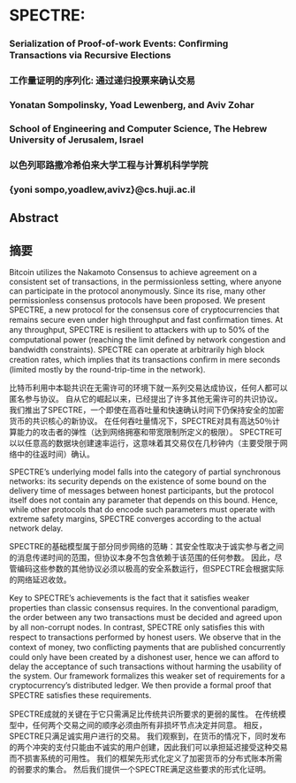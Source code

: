 # SPECTRE:

### Serialization of Proof-of-work Events: Conﬁrming Transactions via Recursive Elections
### 工作量证明的序列化: 通过递归投票来确认交易

### Yonatan Sompolinsky, Yoad Lewenberg, and Aviv Zohar

### School of Engineering and Computer Science, The Hebrew University of Jerusalem, Israel
### 以色列耶路撒冷希伯来大学工程与计算机科学学院

### {yoni sompo,yoadlew,avivz}@cs.huji.ac.il

## Abstract
## 摘要

Bitcoin utilizes the Nakamoto Consensus to achieve agreement on a consistent set of transactions, in the permissionless setting, where anyone can participate in the protocol anonymously. 
Since its rise, many other permissionless consensus protocols have been proposed. 
We present SPECTRE, a new protocol for the consensus core of cryptocurrencies that remains secure even under high throughput and fast conﬁrmation times. 
At any throughput, SPECTRE is resilient to attackers with up to 50% of the computational power (reaching the limit deﬁned by network congestion and bandwidth constraints). 
SPECTRE can operate at arbitrarily high block creation rates, which implies that its transactions conﬁrm in mere seconds (limited mostly by the round-trip-time in the network).

比特币利用中本聪共识在无需许可的环境下就一系列交易达成协议，任何人都可以匿名参与协议。 
自从它的崛起以来，已经提出了许多其他无需许可的共识协议。 
我们推出了SPECTRE，一个即使在高吞吐量和快速确认时间下仍保持安全的加密货币的共识核心的新协议。 
在任何吞吐量情况下，SPECTRE对具有高达50％计算能力的攻击者的弹性（达到网络拥塞和带宽限制所定义的极限）。 
SPECTRE可以以任意高的数据块创建速率运行，这意味着其交易仅在几秒钟内（主要受限于网络中的往返时间）确认。

SPECTRE’s underlying model falls into the category of partial synchronous networks: its security depends on the existence of some bound on the delivery time of messages between honest participants, but the protocol itself does not contain any parameter that depends on this bound. 
Hence, while other protocols that do encode such parameters must operate with extreme safety margins, SPECTRE converges according to the actual network delay.

SPECTRE的基础模型属于部分同步网络的范畴：其安全性取决于诚实参与者之间的消息传递时间的范围，但协议本身不包含依赖于该范围的任何参数。 
因此，尽管编码这些参数的其他协议必须以极高的安全系数运行，但SPECTRE会根据实际的网络延迟收敛。

Key to SPECTRE’s achievements is the fact that it satisﬁes weaker properties than classic consensus requires. 
In the conventional paradigm, the order between any two transactions must be decided and agreed upon by all non-corrupt nodes. 
In contrast, SPECTRE only satisﬁes this with respect to transactions performed by honest users. 
We observe that in the context of money, two conﬂicting payments that are published concurrently could only have been created by a dishonest user, hence we can afford to delay the acceptance of such transactions without harming the usability of the system. 
Our framework formalizes this weaker set of requirements for a cryptocurrency’s distributed ledger. 
We then provide a formal proof that SPECTRE satisﬁes these requirements.

SPECTRE成就的关键在于它只需满足比传统共识所要求的更弱的属性。 
在传统模型中，任何两个交易之间的顺序必须由所有非损坏节点决定并同意。 
相反，SPECTRE只满足诚实用户进行的交易。 
我们观察到，在货币的情况下，同时发布的两个冲突的支付只能由不诚实的用户创建，因此我们可以承担延迟接受这种交易而不损害系统的可用性。 
我们的框架先形式化定义了加密货币的分布式账本所需的弱要求的集合。 
然后我们提供一个SPECTRE满足这些要求的形式化证明。
